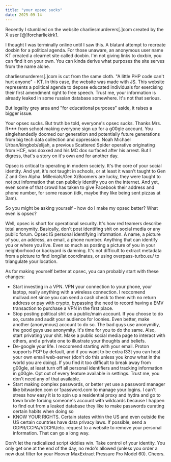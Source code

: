 ```yaml
---
title: "your opsec sucks"
date: 2025-09-14
---
```

Recently I stumbled on the website charliesmurderers[.]com created by the X user [@]forcharliekirk1.

I thought I was terminally online until I saw this. A blatant attempt to recreate doxbin for a political agenda. For those unaware, an anonymous user name KT created a clearnet site called doxbin. I'm not giving links to doxbin, you can find it on your own. You can kinda derive what purposes the site serves from the name alone. 

charliesmurderers[.]com is cut from the same cloth. "A little PHP code can't hurt anyone" - KT. 
In this case, the website was made with JS. This website represents a political agenda to depose educated individuals for exercising their first amendment right to free speech. Trust me, your information is already leaked in some russian database somewhere. It's not that serious.

But legality grey area and "for educational purposes" aside, it raises a bigger issue.

Your opsec sucks. But truth be told, everyone's opsec sucks. 
Thanks Mrs. R*** from school making everyone sign up for a g00gle account. You singlehandedly doomed our generation and potentially future generations from big tech data collection and oppression. Noah Michael Urban/kingbob/elijah, a previous Scattered Spider operative originating from HCF, was doxxed and his MC dox surfaced after his arrest. But I digress, that's a story on it's own and for another day.

Opsec is critical to operating in modern society. It's the core of your social identity. And yet, it's not taught in schools, or at least it wasn't taught to Gen Z and Gen Alpha. Millenials/Gen X/Boomers are lucky, they were taught to not put information that can publicly identify you on the internet. And yet, even some of that crowd has taken to give Facebook their address and phone number, for some reason (idk, maybe they like being sent pizzas at 3am).

So you might be asking yourself - how do I make my opsec better? What even is opsec?

Well, opsec is short for operational security. It's how red teamers describe total anonymity. Basically, don't post identifing shit on social media or any public forum. 
Opsec IS personal identifying information. A name, a picture of you, an address, an email, a phone number. Anything that can identify you or where you live. Even so much as posting a picture of you in your neighborhood or backyard is damning. It's not difficult to extract metadata from a picture to find long/lat coordinates, or using overpass-turbo.eu/ to triangulate your location.

As for making yourself better at opsec, you can probably start with these changes:
- Start investing in a VPN. VPN your connection to your phone, your laptop, really anything with a wireless connection. I reccomend mullvad.net since you can send a cash check to them with no return address or pay with crypto, bypassing the need to record having a EMV transaction to purchase a VPN in the first place.
- Stop posting political shit on a public/main account. If you choose to do so, curate and audit your audience for loonies. Even better, make another (anonymous) account to do so. The bad guys use anonymitiy, the good guys use anonymity. It's time for you to do the same. Also, start privating your shit. Make a public social media page to interact with others, and a private one to illustrate your thoughts and beliefs.
- De-google your life. I reccomend starting with your email. Proton supports PGP by default, and if you want to be extra l33t you can host your own email web-server (don't do this unless you know what in the world you are doing). If you find it too difficult to break away from g00gle, at least turn off all personal identifiers and tracking information in g00gle. Opt out of every feature available in settings. Trust me, you don't need any of that available.
- Start making complex passwords, or better yet use a password manager like bitwarden.com or 1password.com to manage your logins. I can't stress how easy it is to spin up a residential proxy and hydra and go to town brute forcing someone's account with wildcards because I happen to find out from a leaked database they like to make passwords curating certain habits when doing so
- KNOW YOUR RIGHTS. Certain states within the US and even outside the US certain countries have data privacy laws. If possible, send a GDPR/CCPA/VDCPA/etc. request to a website to remove your personal information. That can go a long way.

Don't let the radicalized script kiddies win. Take control of your identity. You only get one at the end of the day, no redo's allowed (unless you order a new dust filter for your Hoover MaxExtract Pressure Pro Model 60). Cheers.
